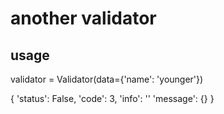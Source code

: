 # another validator

## usage

validator = Validator(data={'name': 'younger'})

{
    'status': False,
    'code': 3,
    'info': ''
    'message': {}
}